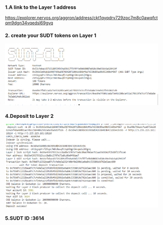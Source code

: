 ### 1.A link to the Layer 1 address
https://explorer.nervos.org/aggron/address/ckt1qyqdrv729zpc7m8c0awqfctqm9dgn34vqedsl69gvq

### 2. create your SUDT tokens on Layer 1
![](t1.png)
### 4.Deposit to Layer 2

![](t2.png)

### 5.SUDT ID :3614
